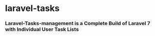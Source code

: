 # laravel-tasks

### Laravel-Tasks-management is a Complete Build of Laravel 7 with Individual User Task Lists

